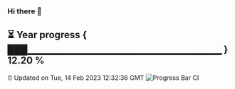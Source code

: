 ### Hi there 👋
⏳ Year progress { ███▁▁▁▁▁▁▁▁▁▁▁▁▁▁▁▁▁▁▁▁▁▁▁▁▁▁▁ } 12.20 %
---
⏰ Updated on Tue, 14 Feb 2023 12:32:36 GMT
![Progress Bar CI](https://github.com/liununu/liununu/workflows/Progress%20Bar%20CI/badge.svg)
